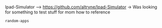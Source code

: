 Ipad-Simulator --> https://github.com/altryne/Ipad-Simulator
    -> Was looking for something to test stuff for mom how to reference
    
    random-apps